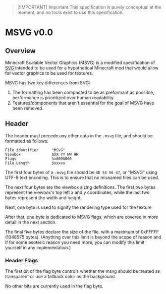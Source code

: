 > [!IMPORTANT] Important
> This specification is purely conceptual at the moment, and no tools exist to use this specification.

# MSVG v0.0
## Overview
Minecraft Scalable Vector Graphics (MSVG) is a modified specification of [SVG](https://www.w3.org/TR/SVG2/) intended to be used for a hypothetical Minecraft mod that would allow for vector graphics to be used for textures.

MSVG has two key differences from SVG:
1. The formatting has been compacted to be as preformant as possible; performance is prioritized over human readability.
2. Features/components that aren't essential for the goal of MSVG have been removed.

## Header
The header must precede any other data in the `.msvg` file, and should be formatted as follows:

```
File identifier      "MSVG"
Viewbox              $XX YY WW HH
Flags                %x0000000
File Length          $xxxxx
```

The first four bytes of a `.msvg` file should be `4D 53 56 47`, or "MSVG" using UTF-8 text encoding. This is to ensure that no misnamed files can be used.

The next four bytes are the viewbox sizing definitions. The first two bytes represent the viewbox's top left x and y coordinates, while the last two bytes represent the width and height.

Next, one byte is used to signify the rendering type used for the texture

After that, one byte is dedicated to MSVG flags, which are covered in more detail in the next section.

The final five bytes declare the size of the file, with a maximum of 0xFFFFF (1048575 bytes). (Anything over this limit is beyond the scope of reason and if for some esoteric reason you need more, you can modify this limit yourself in any implementation.)
### Header Flags
The first bit of the flag byte controls whether the msvg should be treated as transparent or use a fallback color as the background.

No other bits are currently used in the flag byte.
